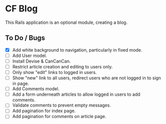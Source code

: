 # CF Blog

This Rails application is an optional module, creating a blog.

## To Do / Bugs

- [x] Add white background to navigation, particularly in fixed mode.
- [ ] Add User model.
- [ ] Install Devise & CanCanCan.
- [ ] Restrict article creation and editing to users only.
- [ ] Only show "edit" links to logged in users.
- [ ] Show "new" link to all users, redirect users who are not logged in to sign in page.
- [ ] Add Comments model.
- [ ] Add a form underneath articles to allow logged in users to add comments.
- [ ] Validate comments to prevent empty messages.
- [ ] Add pagination for index page.
- [ ] Add pagination for comments on article page.